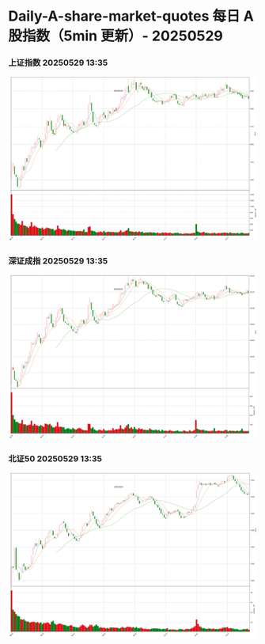 
# Daily-A-share-market-quotes 每日 A 股指数（5min 更新）- 20250529

### 上证指数 20250529 13:35
![](./fig/2025/5/20250529-sh000001.png)

### 深证成指 20250529 13:35
![](./fig/2025/5/20250529-sz399001.png)

### 北证50 20250529 13:35
![](./fig/2025/5/20250529-bj899050.png)
